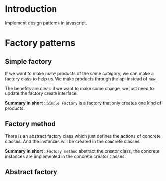 # Introduction
Implement design patterns in javascript.

# Factory patterns

## Simple factory

If we want to make many products of the same category,  we can make a factory class to help us.
We make products through the api instead of `new`. 

The benefits are clear: if we want to make some change, we just need to update the factory create interface.

**Summary in short** : `Simple Factory` is a factory that only creates one kind of products.


## Factory method

There is an abstract factory class which just defines the actions of concrete classes.
And the instances will be created in the concrete classes.

**Summary in short** : `Factory method` abstract the creator class, the concrete instances are implemented in the concrete creator classes.


## Abstract factory

